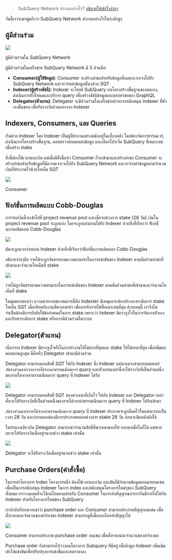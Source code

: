 
> SubQuery Network ทำงานอย่างไร? [อธิบายให้เข้าใจง่ายๆ](https://www.dictionary.com/e/slang/eli5/#:~:text=ELI5%20stands%20for%20the%20phrase,naive%20understanding%20of%20the%20issue.)

วันนี้เราจะมาพูดถึงว่า SubQuery Network ทำงานอย่างไรในระดับสูง

## ผู้มีส่วนร่วม


![](https://miro.medium.com/max/1400/1*9993cakplwupZC5tbUv3vA.png)

ผู้มีส่วนร่วมใน SubQuery Network

ผู้มีส่วนร่วมในเครือข่าย SubQuery Network มี 3 ส่วนคือ:

-   **Consumer(ผู้ใช้ข้อมูล)**: Consumer จะสร้างคำขอสำหรับข้อมูลที่เฉพาะเจาะจงไปยัง SubQuery Network และจะจ่ายค่าข้อมูลนั้นๆด้วย SQT
-   **Indexer(ผู้สร้างดัชนี)**: Indexer จะโฮสต์ SubQuery บนโครงสร้างพื้นฐานของตนเอง, ดำเนินการทั้งโหนดและบริการ query เพื่อสร้างดัชนีข้อมูลและตอบคำขอของ GraphQL
-   **Delegator(ตัวแทน)**: Delegator จะมีส่วนร่วมในเครือข่ายด้วยการสนับสนุน indexer ที่ตัวเองชื่นชอบ เพื่อรับรางวัลส่วนแบ่งจาก Indexer

## Indexers, Consumers, และ Queries

เริ่มด้วย Indexer โดย Indexer เป็นผู้ที่ทำงานอย่างหนักอยู่ในเบื้องหลัง โดยต้องจัดการฮาร์ดแวร์, ดำเนินการโครงสร้างพื้นฐาน, คอยตรวจสอบแหล่งข้อมูล และเลือกโปรเจ็ค SubQuery ที่เหมาะสมเพื่อสร้าง index

สิ่งนี้ต้องใช้เวลาและเงิน แต่เมื่อมีสิ่งนี้แล้ว Consumer ก็จะเข้ามาและสร้างคำขอ Consumer จะสร้างคำขอสำหรับข้อมูลที่มีความเจาะจงไปยัง SubQuery Network และจะจ่ายค่าข้อมูลตามจำนวนเงินที่ประกาศไว้ด้วยโทเค็น SQT

![](https://miro.medium.com/max/1400/1*dKLkzSc2uXYaPW_IXUxstQ.png)

Consumer

## ฟังก์ชั่นการผลิตแบบ Cobb-Douglas

การจ่ายเงินนี้จะเข้าไปที่ project revenue pool และเมื่อจบช่วงการ stake (28 วัน) เงินใน project revenue pool จะถูกแบ่ง โดยจะถูกแบ่งผ่านไปยัง Indexer ด้วยสิ่งที่เรียกว่า ฟังก์ชั่นการผลิตแบบ Cobb-Douglas

![](https://miro.medium.com/max/1400/1*E-W7o7cWoclxHb8rXAMdpA.png)

มันจะถูกแจกจ่ายผ่าน Indexer ด้วยสิ่งที่เรียกว่าฟังก์ชั่นการผลิตแบบ Cobb-Douglas

อธิบายง่ายๆคือ รายได้จะถูกจัดสรรตามความสามารถในการแข่งขันของ Indexer ตามสัดส่วนคำขอที่เข้ามาและจำนวนโทเค็นที่ stake

![](https://miro.medium.com/max/1400/1*VhDu2BGDxd3ob7z9XkoOXA.png)

รายได้ถูกจัดสรรตามความสามารถในการแข่งขันของ Indexer ตามสัดส่วนคำขอที่เข้ามาและจำนวนโทเค็นที่ stake

ในมุมมองของเรา ความสวยงามของสมการนี้คือ Indexter มีเหตุผลจะต้องประคองระดับการ stake โทเค็น SQT เมื่อเทียบกับงานที่พวกเขาทำ เพื่อการรับรายได้ที่เหมาะสมที่สุด ด้วยเหตุนี้ เราจึงไม่จำเป็นต้องมีการบังคับใช้ข้อกำหนดในการ stake เพราะว่า Indexer มีแรงจูงใจในการจัดการตัวเองและรักษาระดับการ stake หรือการมีส่วนร่วมในระบบ

## Delegator(ตัวแทน)

เนื่องจาก Indexer มีแรงจูงใจทั้งในการทำงานให้ได้มากที่สุดและ stake ให้ได้เยอะที่สุด เพื่อเพิ่มผลตอบแทนสูงสุด นี่คือที่ๆ Delegator เข้ามามีส่วนร่วม

Delegator สามารถมอบสิทธิ์ SQT ให้กับ Indexer ซึ่ง Indexer แต่ละคนจะสามารถเผยแพร่ _อัตราส่วนแบ่งจากรายได้จากค่าธรรมเนียมการ query_ และตัวแทนเหล่านี้จะได้รางวัลที่เป็นส่วนหนึ่งของรายได้จากค่าธรรมเนียมการ query ที่ Indexer ได้รับ

![](https://miro.medium.com/max/1400/1*YoN7PV7h3a2nAFN-ODqILg.png)

Delegator สามารถมอบสิทธิ์ SQT ของพวกเขาที่เก็บไว้ ให้กับ Indexer และ Delegator เหล่านั้นจะได้รับรางวัลที่เป็นส่วนหนึ่งของรายได้จากค่าธรรมเนียมการ query ที่ Indexer ได้รับเข้ามา

_อัตราส่วนแบ่งรายได้จากค่าธรรมเนียมการ query_ ที่ Indexer ประกาศจะถูกล็อคไว้ในแต่ละรอบเป็นเวลา 28 วัน และการลดลงต้องมีการประกาศตลอดช่วงการ stake 28 วัน ก่อนจะมีผลบังคับใช้

ในทำนองเดียวกัน Delegator สามารถนำจำนวนสิทธิ์ที่พวกเขามอบให้ ออกมาเมื่อใดก็ได้ แต่พวกเขาจะได้รับรางวัลเมื่ออยู่จนจบช่วง stake เท่านั้น

![](https://miro.medium.com/max/1400/0*we0k4A07pbj86COZ)

Delegator จะได้รับรางวัลเมื่ออยู่จนจบช่วง stake เท่านั้น

## Purchase Orders(คำสั่งซื้อ)

ในการทำโครงการ Index โครงการหนึ่ง ต้องใช้เวลาและเงิน และมันก็มีจำนวนข้อมูลมากมายบนเชน เพื่อเป็นการสนับสนุน Indexer ในการ index และสนับสนุนโครงการใหม่ๆของ SubQuery ทั้งหมด เราวางแผนที่จะใช้กลไกตลาดสำหรับ Consumer ในการส่งสัญญาณการการันตีรายได้ให้กับ Indexer สำหรับโครงการใหม่ของ SubQuery

เรากำลังเรียกพวกเขาว่า purchase order และ Consumer สามารถประกาศสัญญาบนเชน เพื่อตั้งราคาและจำนวนของคำร้องขอ Indexer สามารถดูสิ่งนี้และเลือกทำสัญญาได้

![](https://miro.medium.com/max/1400/1*IPtaZlt24E7h9bKNZWdSCw.png)

Consumer สามารถประกาศ purchase order บนเชน เพื่อตั้งราคาและจำนวนของคำร้องขอ

Purchase order ยังสามารถไปวางบนโครงการ Subquery ทีมีอยู่ เพื่อดึงดูด Indexer เพิ่มเติมเข้าไปแข่งขันเพื่อปรับปรุงการแข่งขึ้นและลดราคาลง